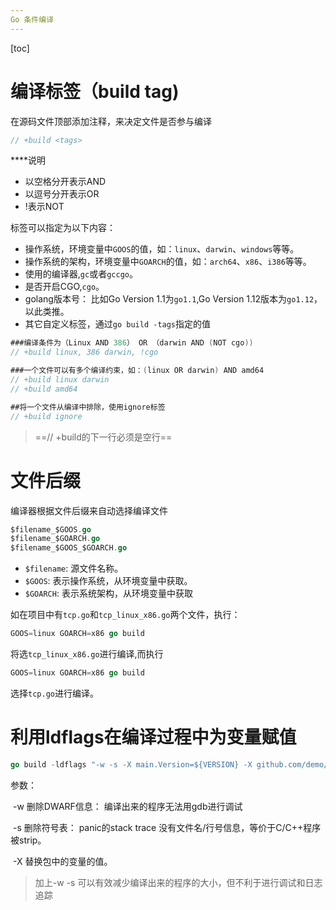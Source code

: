 ```yaml
---
Go 条件编译
---
```


[toc]



# 编译标签（build tag)

在源码文件顶部添加注释，来决定文件是否参与编译

```go
// +build <tags>
```

**<tags>**说明

- 以空格分开表示AND
- 以逗号分开表示OR
- !表示NOT

标签可以指定为以下内容：

- 操作系统，环境变量中`GOOS`的值，如：`linux`、`darwin`、`windows`等等。
- 操作系统的架构，环境变量中`GOARCH`的值，如：`arch64`、`x86`、`i386`等等。
- 使用的编译器,`gc`或者`gccgo`。
- 是否开启CGO,`cgo`。
- golang版本号： 比如Go Version 1.1为`go1.1`,Go Version 1.12版本为`go1.12`，以此类推。
- 其它自定义标签，通过`go build -tags`指定的值

```go
###编译条件为（Linux AND 386） OR （darwin AND (NOT cgo))
// +build linux, 386 darwin, !cgo

###一个文件可以有多个编译约束，如：(linux OR darwin) AND amd64
// +build linux darwin
// +build amd64

##将一个文件从编译中排除，使用ignore标签
// +build ignore
```

> ==// +build的下一行必须是空行==



# 文件后缀

编译器根据文件后缀来自动选择编译文件

```go
$filename_$GOOS.go
$filename_$GOARCH.go
$filename_$GOOS_$GOARCH.go
```

- `$filename`: 源文件名称。
- `$GOOS`: 表示操作系统，从环境变量中获取。
- `$GOARCH`: 表示系统架构，从环境变量中获取

如在项目中有`tcp.go`和`tcp_linux_x86.go`两个文件，执行：

```go
GOOS=linux GOARCH=x86 go build
```

将选`tcp_linux_x86.go`进行编译,而执行

```go
GOOS=linux GOARCH=x86 go build
```

选择`tcp.go`进行编译。



# 利用ldflags在编译过程中为变量赋值

```go
go build -ldflags "-w -s -X main.Version=${VERSION} -X github.com/demo/version.BuildNo=${BUILD_NO}"
```

参数：

​	-w 删除DWARF信息： 编译出来的程序无法用gdb进行调试

​	-s 删除符号表： panic的stack trace 没有文件名/行号信息，等价于C/C++程序被strip。

​	-X 替换包中的变量的值。

> 加上-w -s 可以有效减少编译出来的程序的大小，但不利于进行调试和日志追踪

